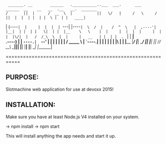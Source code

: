      _______. __        ______   .___________..___  ___.      ___       ______  __    __   __  .__   __.  _______ 
    /       ||  |      /  __  \  |           ||   \/   |     /   \     /      ||  |  |  | |  | |  \ |  | |   ____|
   |   (----`|  |     |  |  |  | `---|  |----`|  \  /  |    /  ^  \   |  ,----'|  |__|  | |  | |   \|  | |  |__   
    \   \    |  |     |  |  |  |     |  |     |  |\/|  |   /  /_\  \  |  |     |   __   | |  | |  . `  | |   __|  
.----)   |   |  `----.|  `--'  |     |  |     |  |  |  |  /  _____  \ |  `----.|  |  |  | |  | |  |\   | |  |____ 
|_______/    |_______| \______/      |__|     |__|  |__| /__/     \__\ \______||__|  |__| |__| |__| \__| |_______|
                                                                                                                  
                                                                                                                  
===========================================================

PURPOSE:
-----------------------------------------------------------
Slotmachine web application for use at devoxx 2015!

INSTALLATION:
-----------------------------------------------------------
Make sure you have at least Node.js V4 installed on your system.

-> npm install
-> npm start

This will install anything the app needs and start it up.